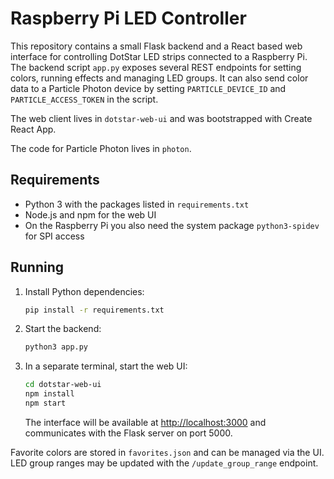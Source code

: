 # Raspberry Pi LED Controller

This repository contains a small Flask backend and a React based web interface
for controlling DotStar LED strips connected to a Raspberry Pi. The backend
script `app.py` exposes several REST endpoints for setting
colors, running effects and managing LED groups. It can also send color data to
a Particle Photon device by setting `PARTICLE_DEVICE_ID` and
`PARTICLE_ACCESS_TOKEN` in the script.

The web client lives in `dotstar-web-ui` and was bootstrapped with
Create React App.

The code for Particle Photon lives in `photon`.

## Requirements

- Python 3 with the packages listed in `requirements.txt`
- Node.js and npm for the web UI
- On the Raspberry Pi you also need the system package `python3-spidev` for SPI
  access

## Running

1. Install Python dependencies:
   ```bash
   pip install -r requirements.txt
   ```
2. Start the backend:
   ```bash
   python3 app.py
   ```
3. In a separate terminal, start the web UI:
   ```bash
   cd dotstar-web-ui
   npm install
   npm start
   ```
   The interface will be available at <http://localhost:3000> and communicates
   with the Flask server on port 5000.

Favorite colors are stored in `favorites.json` and can be managed via the UI.
LED group ranges may be updated with the `/update_group_range` endpoint.

